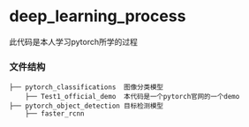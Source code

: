 # deep_learning_process

此代码是本人学习pytorch所学的过程

### 文件结构
```
├── pytorch_classifications  图像分类模型
    ├── Test1_official_demo  本代码是一个pytorch官网的一个demo
├── pytorch_object_detection 目标检测模型    
    ├── faster_rcnn
```
